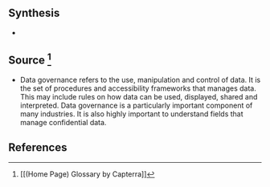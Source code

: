 ## Synthesis
- 
## Source [^1]
- Data governance refers to the use, manipulation and control of data. It is the set of procedures and accessibility frameworks that manages data. This may include rules on how data can be used, displayed, shared and interpreted. Data governance is a particularly important component of many industries. It is also highly important to understand fields that manage confidential data.
## References

[^1]: [[(Home Page) Glossary by Capterra]]